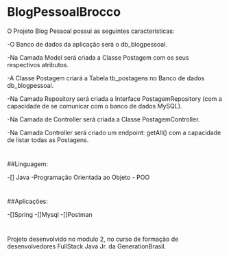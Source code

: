 # BlogPessoalBrocco

O Projeto Blog Pessoal possui as seguintes características:

-O Banco de dados da aplicação será o db_blogpessoal.

-Na Camada Model será criada a Classe Postagem com os seus respectivos atributos.

-A Classe Postagem criará a Tabela tb_postagens no Banco de dados db_blogpessoal.

-Na Camada Repository será criada a Interface PostagemRepository (com a capacidade de se comunicar com o banco de dados MySQL).

-Na Camada de Controller será criada a Classe PostagemController. 

-Na Camada Controller será criado um endpoint:
    getAll() com a capacidade de listar todas as Postagens.
    
#    
       
##Linguagem:

-[] Java
 -Programação Orientada ao Objeto - POO

#

##Aplicações:

-[]Spring
-[]Mysql
-[]Postman

#

Projeto desenvolvido no modulo 2, no curso de formação de desenvolvedores FullStack Java Jr. da GenerationBrasil.
